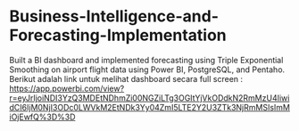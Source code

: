 # Business-Intelligence-and-Forecasting-Implementation
Built a BI dashboard and implemented forecasting using Triple Exponential Smoothing on airport flight data using Power BI, PostgreSQL, and Pentaho.
Berikut adalah link untuk melihat dashboard secara full screen : https://app.powerbi.com/view?r=eyJrIjoiNDI3YzQ3MDEtNDhmZi00NGZiLTg3OGItYjVkODdkN2RmMzU4IiwidCI6IjM0NjI3ODc0LWVkM2EtNDk3Yy04ZmI5LTE2Y2U3ZTk3NjRmMSIsImMiOjEwfQ%3D%3D
